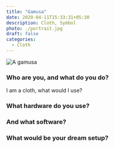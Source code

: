 ```yaml
---
title: "Gamusa"
date: 2020-04-11T15:33:31+05:30
description: Cloth, Symbol
photo: ./portrait.jpg
draft: false
categories:
  - Cloth
---
```


![A gamusa](/interviews/0/portrait.jpg)

### Who are you, and what do you do?

I am a cloth, what would I use?

### What hardware do you use?

### And what software?

### What would be your dream setup?



